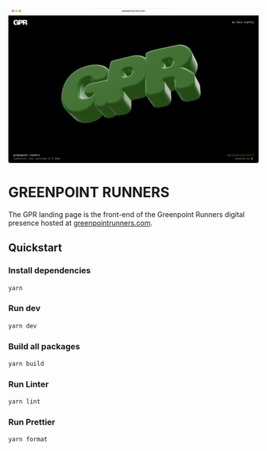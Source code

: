 ![GPR](github.png)

# GREENPOINT RUNNERS

The GPR landing page is the front-end of the Greenpoint Runners digital presence hosted at [greenpointrunners.com](https://greenpointrunners.com).

## Quickstart

### Install dependencies

```sh
yarn
```

### Run dev

```sh
yarn dev
```

### Build all packages

```sh
yarn build
```

### Run Linter

```sh
yarn lint
```

### Run Prettier

```sh
yarn format
```
